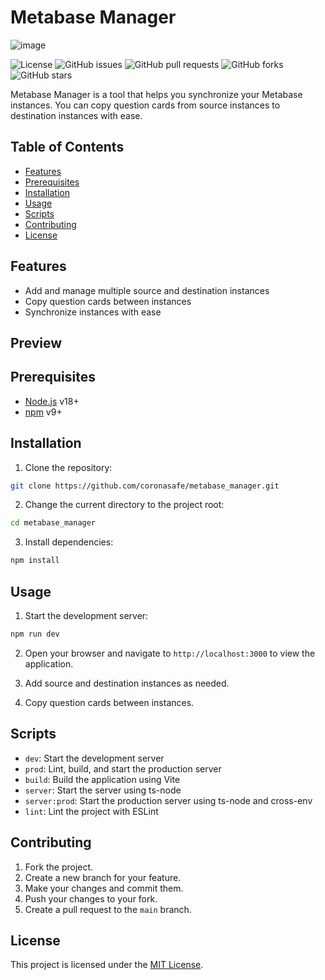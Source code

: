 # Metabase Manager

![image](https://github.com/coronasafe/metabase_manager/assets/3626859/828941b6-967b-4187-be0e-f20be4d48291)

![License](https://img.shields.io/github/license/coronasafe/metabase_manager)
![GitHub issues](https://img.shields.io/github/issues/coronasafe/metabase_manager)
![GitHub pull requests](https://img.shields.io/github/issues-pr/coronasafe/metabase_manager)
![GitHub forks](https://img.shields.io/github/forks/coronasafe/metabase_manager)
![GitHub stars](https://img.shields.io/github/stars/coronasafe/metabase_manager)

Metabase Manager is a tool that helps you synchronize your Metabase instances. You can copy question cards from source instances to destination instances with ease.

## Table of Contents

- [Features](#features)
- [Prerequisites](#prerequisites)
- [Installation](#installation)
- [Usage](#usage)
- [Scripts](#scripts)
- [Contributing](#contributing)
- [License](#license)

## Features

- Add and manage multiple source and destination instances
- Copy question cards between instances
- Synchronize instances with ease

## Preview

## Prerequisites

- [Node.js](https://nodejs.org/) v18+
- [npm](https://www.npmjs.com/) v9+

## Installation

1. Clone the repository:

```bash
git clone https://github.com/coronasafe/metabase_manager.git
```

2. Change the current directory to the project root:

```bash
cd metabase_manager
```

3. Install dependencies:

```bash
npm install
```

## Usage

1. Start the development server:

```bash
npm run dev
```

2. Open your browser and navigate to `http://localhost:3000` to view the application.

3. Add source and destination instances as needed.

4. Copy question cards between instances.

## Scripts

- `dev`: Start the development server
- `prod`: Lint, build, and start the production server
- `build`: Build the application using Vite
- `server`: Start the server using ts-node
- `server:prod`: Start the production server using ts-node and cross-env
- `lint`: Lint the project with ESLint

## Contributing

1. Fork the project.
2. Create a new branch for your feature.
3. Make your changes and commit them.
4. Push your changes to your fork.
5. Create a pull request to the `main` branch.

## License

This project is licensed under the [MIT License](LICENSE).
